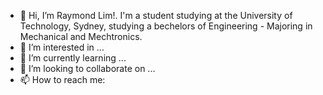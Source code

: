 - 👋 Hi, I’m Raymond Lim!. I'm a student studying at the University of Technology, Sydney, studying a bechelors of Engineering - Majoring in Mechanical and Mechtronics.
- 👀 I’m interested in ...
- 🌱 I’m currently learning ...
- 💞️ I’m looking to collaborate on ...
- 📫 How to reach me: 

<!---
RayLim98/RayLim98 is a ✨ special ✨ repository because its `README.md` (this file) appears on your GitHub profile.
You can click the Preview link to take a look at your changes.
--->
